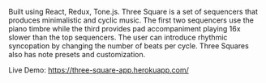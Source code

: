 Built using React, Redux, Tone.js. Three Square is a set of sequencers that produces minimalistic and cyclic music. The first two sequencers use the piano timbre while the third provides pad accompaniment playing 16x slower than the top sequencers. The user can introduce rhythmic syncopation by changing the number of beats per cycle. Three Squares also has note presets and customization.

Live Demo: https://three-square-app.herokuapp.com/

